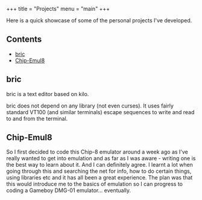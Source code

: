 +++
title = "Projects"
menu = "main"
+++

Here is a quick showcase of some of the personal projects I've developed.

## Contents
- [bric](#bric)
- [Chip-Emul8](#chip-emul8)

## bric
bric is a text editor based on kilo.

bric does not depend on any library (not even curses). It uses fairly standard VT100 (and similar terminals) escape sequences to write and read to and from the terminal.

## Chip-Emul8
So I first decided to code this Chip-8 emulator around a week ago as I've really wanted to get into emulation and as far as I was aware - writing one is the best way to learn about it. And I can definitely agree. I learnt a lot when going through this and searching the net for info, how to do certain things, using libraries etc and it has all been a great experience. The plan was that this would introduce me to the basics of emulation so I can progress to coding a Gameboy DMG-01 emulator... eventually.
